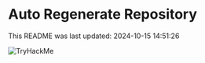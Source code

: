 # Auto Regenerate Repository

This README was last updated: 2024-10-15 14:51:26

 ![TryHackMe](https://tryhackme.com/badge/533634)